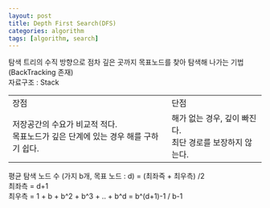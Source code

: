 ```yaml
---
layout: post
title: Depth First Search(DFS)
categories: algorithm
tags: [algorithm, search]
---
```

탐색 트리의 수직 방향으로 점차 깊은 곳까지 목표노드를 찾아 탐색해 나가는 기법 (BackTracking 존재) <br>
자료구조 : Stack
<table>
<tr>
<td>장점</td><td>단점</td>
</tr>
<tr>
<td>저장공간의 수요가 비교적 적다. <br>목표노드가 깊은 단계에 있는 경우 해를 구하기 쉽다. </td>
<td>해가 없는 경우, 깊이 빠진다. <br>최단 경로를 보장하지 않는다. </td>
</tr>
</table>

평균 탐색 노드 수 (가지 b개, 목표 노드 : d) = (최좌즉 + 최우측) /2<br>
 최좌측 = d+1 <br>
 최우측 = 1 + b + b^2 + b^3 + .. + b^d = b^(d+1)-1 / b-1<br>
